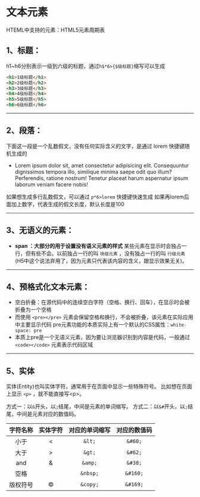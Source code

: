 # 文本元素

HTEML中支持的元素：HTML5元素周期表

## 1、标题：
h1~h6分别表示一级到六级的标题，通过`h$*6>{$级标题}`缩写可以生成
```html
<h1>1级标题</h1>
<h2>2级标题</h2>
<h3>3级标题</h3>
<h4>4级标题</h4>
<h5>5级标题</h5>
<h6>6级标题</h6>
```
****

## 2、段落：

下面这一段是一个乱数假文，没有任何实际含义的文字，是通过 lorem 快捷键随机生成的
- Lorem ipsum dolor sit, amet consectetur adipisicing elit. Consequuntur dignissimos tempora illo, similique minima saepe odit quo illum? Perferendis, ratione nostrum! Tenetur placeat harum aspernatur ipsum laborum veniam facere nobis!

如果想生成多行乱数假文，可以通过 `p*6>lorem` 快捷键快速生成
如果再lorem后面加上数字，代表生成的假文长度，默认长度是100

****

## 3、无语义的元素：
- **span ：大部分的用于设置没有语义元素的样式**
 某些元素在显示时会独占一行，但有些不会。以前独占一行的叫 `块级元素` ，没有独占一行的叫 `行级元素` (H5中这个说法弃用了，因为元素只代表该内容的含义，跟显示效果无关)。

 ****


## 4、预格式化文本元素：
- 空白折叠：在源代码中的连续空白字符（空格、换行、回车），在显示时会被折叠为一个空格
- 而使用 `<pre></pre>` 元素会保留空格和换行，不会被折叠，该元素在实际应用中主要显示代码
pre元素功能的本质实际上有一个默认的CSS属性：`white-space: pre`
- 本质上pre是一个无语义元素，因为要让浏览器识别到内容是代码，一般通过 `<code></code>` 元素表示代码区域

****

## 5、实体
实体(Entity)也叫实体字符，通常用于在页面中显示一些特殊符号。
比如想在页面上显示 `<p>` ，就不能直接写&lt;p&gt;。

方式一：以`&`开头，以`;`结尾，中间是元素的单词缩写。
方式二：以`&#`开头，以`;`结尾，中间是元素对应的数值码。

|字符名称|实体字符|对应的单词缩写|对应的数值码|
|:---:|:---:|:---:|:---:|
|小于|&lt;|`&lt;`|`&#60;`|
|大于|&gt;|`&gt;`|`&#62;`|
|and|&amp;|`&amp;`|`&#38;`|
|空格|&nbsp;|`&nbsp;`|`&#160;`|
|版权符号|&copy;|`&copy;`|`&#169;`|